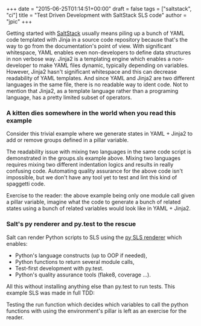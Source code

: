+++
date = "2015-06-25T01:14:51+00:00"
draft = false
tags = ["saltstack", "ci"]
title = "Test Driven Development with SaltStack SLS code"
author = "jpic"
+++

Getting started with [SaltStack](http://saltstack.com) usually means piling up a bunch of YAML code templated with Jinja in a source code repository because that's the way to go from the documentation's point of view. With significant whitespace, YAML enables even non-developers to define data structures in non verbose way. Jinja2 is a templating engine which enables a non-developer to make YAML files dynamic, typically depending on variables. However, Jinja2 hasn't significant whitespace and this can decrease readability of YAML templates. And since YAML and Jinja2 are two different languages in the same file, there is no readable way to ident code. Not to mention that Jinja2, as a template language rather than a programing language, has a pretty limited subset of operators.

### A kitten dies somewhere in the world when you read this example

Consider this trivial example where we generate states in YAML + Jinja2 to add
or remove groups defined in a pillar variable.

<script src="https://gist.github.com/jpic/4a397a068e78cf3c2f53.js"></script>

The readability issue with mixing two languages in the same code script is demonstrated in the groups.sls example above. Mixing two languages requires mixing two different indentation logics and results in really confusing code.
Automating quality assurance for the above code isn't impossible, but we don't have any tool yet to test and lint this kind of spaggetti code.

Exercise to the reader: the above example being only one module call given a pillar variable, imagine what the code to generate a bunch of related states using a bunch of related variables would look like in YAML + Jinja2.

### Salt's py renderer and py.test to the rescue

Salt can render Python scripts to SLS using the [py SLS renderer](http://docs.saltstack.com/en/latest/ref/renderers/all/salt.renderers.py.html) which enables:

- Python's language constructs (up to OOP if needed),
- Python functions to return several module calls,
- Test-first development with py.test.
- Python's quality assurance tools (flake8, coverage ...).

All this without installing anything else than py.test to run tests. This example SLS was made in full TDD:

<script src="https://gist.github.com/jpic/51e1545aff67d5f451e3.js"></script>

Testing the run function which decides which variables to call the python functions with using the environment's pillar is left as an exercise for the reader.
